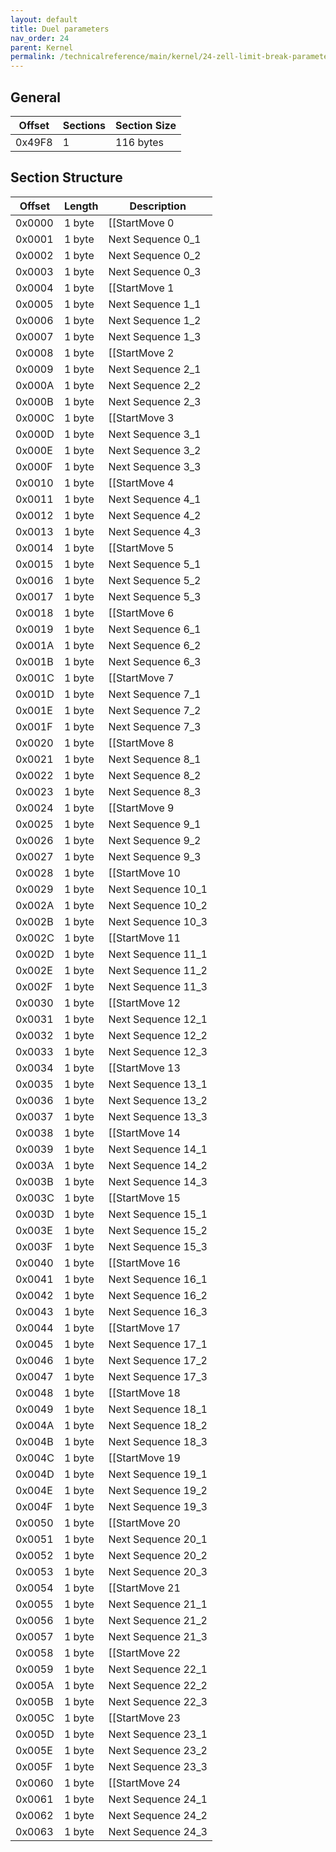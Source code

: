 ```yaml
---
layout: default
title: Duel parameters
nav_order: 24
parent: Kernel
permalink: /technicalreference/main/kernel/24-zell-limit-break-parameters/
---
```


## General

| Offset | Sections | Section Size |
|--------|----------|--------------|
| 0x49F8 | 1        | 116 bytes    |

## Section Structure

| Offset | Length | Description        |
|--------|--------|--------------------|
| 0x0000 | 1 byte | [[StartMove 0      |Zell's Duel Moves]]   |
| 0x0001 | 1 byte | Next Sequence 0_1  |
| 0x0002 | 1 byte | Next Sequence 0_2  |
| 0x0003 | 1 byte | Next Sequence 0_3  |
| 0x0004 | 1 byte | [[StartMove 1      |Zell's Duel Moves]]   |
| 0x0005 | 1 byte | Next Sequence 1_1  |
| 0x0006 | 1 byte | Next Sequence 1_2  |
| 0x0007 | 1 byte | Next Sequence 1_3  |
| 0x0008 | 1 byte | [[StartMove 2      |Zell's Duel Moves]]   |
| 0x0009 | 1 byte | Next Sequence 2_1  |
| 0x000A | 1 byte | Next Sequence 2_2  |
| 0x000B | 1 byte | Next Sequence 2_3  |
| 0x000C | 1 byte | [[StartMove 3      |Zell's Duel Moves]]   |
| 0x000D | 1 byte | Next Sequence 3_1  |
| 0x000E | 1 byte | Next Sequence 3_2  |
| 0x000F | 1 byte | Next Sequence 3_3  |
| 0x0010 | 1 byte | [[StartMove 4      |Zell's Duel Moves]]   |
| 0x0011 | 1 byte | Next Sequence 4_1  |
| 0x0012 | 1 byte | Next Sequence 4_2  |
| 0x0013 | 1 byte | Next Sequence 4_3  |
| 0x0014 | 1 byte | [[StartMove 5      |Zell's Duel Moves]]   |
| 0x0015 | 1 byte | Next Sequence 5_1  |
| 0x0016 | 1 byte | Next Sequence 5_2  |
| 0x0017 | 1 byte | Next Sequence 5_3  |
| 0x0018 | 1 byte | [[StartMove 6      |Zell's Duel Moves]]   |
| 0x0019 | 1 byte | Next Sequence 6_1  |
| 0x001A | 1 byte | Next Sequence 6_2  |
| 0x001B | 1 byte | Next Sequence 6_3  |
| 0x001C | 1 byte | [[StartMove 7      |Zell's Duel Moves]]   |
| 0x001D | 1 byte | Next Sequence 7_1  |
| 0x001E | 1 byte | Next Sequence 7_2  |
| 0x001F | 1 byte | Next Sequence 7_3  |
| 0x0020 | 1 byte | [[StartMove 8      |Zell's Duel Moves]]   |
| 0x0021 | 1 byte | Next Sequence 8_1  |
| 0x0022 | 1 byte | Next Sequence 8_2  |
| 0x0023 | 1 byte | Next Sequence 8_3  |
| 0x0024 | 1 byte | [[StartMove 9      |Zell's Duel Moves]]   |
| 0x0025 | 1 byte | Next Sequence 9_1  |
| 0x0026 | 1 byte | Next Sequence 9_2  |
| 0x0027 | 1 byte | Next Sequence 9_3  |
| 0x0028 | 1 byte | [[StartMove 10     |Zell's Duel Moves]]  |
| 0x0029 | 1 byte | Next Sequence 10_1 |
| 0x002A | 1 byte | Next Sequence 10_2 |
| 0x002B | 1 byte | Next Sequence 10_3 |
| 0x002C | 1 byte | [[StartMove 11     |Zell's Duel Moves]]  |
| 0x002D | 1 byte | Next Sequence 11_1 |
| 0x002E | 1 byte | Next Sequence 11_2 |
| 0x002F | 1 byte | Next Sequence 11_3 |
| 0x0030 | 1 byte | [[StartMove 12     |Zell's Duel Moves]]  |
| 0x0031 | 1 byte | Next Sequence 12_1 |
| 0x0032 | 1 byte | Next Sequence 12_2 |
| 0x0033 | 1 byte | Next Sequence 12_3 |
| 0x0034 | 1 byte | [[StartMove 13     |Zell's Duel Moves]]  |
| 0x0035 | 1 byte | Next Sequence 13_1 |
| 0x0036 | 1 byte | Next Sequence 13_2 |
| 0x0037 | 1 byte | Next Sequence 13_3 |
| 0x0038 | 1 byte | [[StartMove 14     |Zell's Duel Moves]]  |
| 0x0039 | 1 byte | Next Sequence 14_1 |
| 0x003A | 1 byte | Next Sequence 14_2 |
| 0x003B | 1 byte | Next Sequence 14_3 |
| 0x003C | 1 byte | [[StartMove 15     |Zell's Duel Moves]]  |
| 0x003D | 1 byte | Next Sequence 15_1 |
| 0x003E | 1 byte | Next Sequence 15_2 |
| 0x003F | 1 byte | Next Sequence 15_3 |
| 0x0040 | 1 byte | [[StartMove 16     |Zell's Duel Moves]]  |
| 0x0041 | 1 byte | Next Sequence 16_1 |
| 0x0042 | 1 byte | Next Sequence 16_2 |
| 0x0043 | 1 byte | Next Sequence 16_3 |
| 0x0044 | 1 byte | [[StartMove 17     |Zell's Duel Moves]]  |
| 0x0045 | 1 byte | Next Sequence 17_1 |
| 0x0046 | 1 byte | Next Sequence 17_2 |
| 0x0047 | 1 byte | Next Sequence 17_3 |
| 0x0048 | 1 byte | [[StartMove 18     |Zell's Duel Moves]]  |
| 0x0049 | 1 byte | Next Sequence 18_1 |
| 0x004A | 1 byte | Next Sequence 18_2 |
| 0x004B | 1 byte | Next Sequence 18_3 |
| 0x004C | 1 byte | [[StartMove 19     |Zell's Duel Moves]]  |
| 0x004D | 1 byte | Next Sequence 19_1 |
| 0x004E | 1 byte | Next Sequence 19_2 |
| 0x004F | 1 byte | Next Sequence 19_3 |
| 0x0050 | 1 byte | [[StartMove 20     |Zell's Duel Moves]]  |
| 0x0051 | 1 byte | Next Sequence 20_1 |
| 0x0052 | 1 byte | Next Sequence 20_2 |
| 0x0053 | 1 byte | Next Sequence 20_3 |
| 0x0054 | 1 byte | [[StartMove 21     |Zell's Duel Moves]]  |
| 0x0055 | 1 byte | Next Sequence 21_1 |
| 0x0056 | 1 byte | Next Sequence 21_2 |
| 0x0057 | 1 byte | Next Sequence 21_3 |
| 0x0058 | 1 byte | [[StartMove 22     |Zell's Duel Moves]]  |
| 0x0059 | 1 byte | Next Sequence 22_1 |
| 0x005A | 1 byte | Next Sequence 22_2 |
| 0x005B | 1 byte | Next Sequence 22_3 |
| 0x005C | 1 byte | [[StartMove 23     |Zell's Duel Moves]]  |
| 0x005D | 1 byte | Next Sequence 23_1 |
| 0x005E | 1 byte | Next Sequence 23_2 |
| 0x005F | 1 byte | Next Sequence 23_3 |
| 0x0060 | 1 byte | [[StartMove 24     |Zell's Duel Moves]]  |
| 0x0061 | 1 byte | Next Sequence 24_1 |
| 0x0062 | 1 byte | Next Sequence 24_2 |
| 0x0063 | 1 byte | Next Sequence 24_3 |